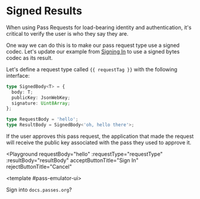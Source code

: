 # Signed Results

When using Pass Requests for load-bearing identity and authentication, it's critical to verify the user is who they say they are.

One way we can do this is to make our pass request type use a signed codec. Let's update our example from [Signing In](./signing-in) to use a signed bytes codec as its result.

Let's define a request type called `{{ requestTag }}` with the following interface:

```typescript
type SignedBody<T> = {
  body: T;
  publicKey: JsonWebKey;
  signature: Uint8Array;
};

type RequestBody = 'hello';
type ResultBody = SignedBody<'oh, hello there'>;
```

If the user approves this pass request, the application that made the request will receive the public key associated with the pass they used to approve it.

<script setup lang="ts">
import { ref } from 'vue';
import Button from './.playground/Button.vue'
import Playground from './.playground/Playground.vue'
import { Codecs, RequestType } from '../../packages/reqs/src/main'

const requestTag = 'org.passes.example.signed-get-pubkey';
const requestType = new RequestType<void, string>(
  requestTag,
  Codecs.String,
  Codecs.Signed(Codecs.Json), // FIXME: Codecs.Signed.decode should return body... Codecs.Signed.verify should return valid/pubkey info; Codecs.Signed.sign should ...?
);

let resultBody = ref({ _error: 'Not Ready' });

(async () => {
  const keyPair = await crypto.subtle.generateKey({ name: 'ECDSA', namedCurve: 'P-256' }, true, ['sign', 'verify']);
  
  const resultBodyValue = 'oh, hello there';
  

  const sigParams = { name: 'ECDSA', hash: 'SHA-384' };
  const signedResultBody = new Uint8Array(await crypto.subtle.sign(sigParams, keyPair.privateKey, Codecs.String.encode(resultBodyValue)));

  const result = { body: resultBodyValue, signature: signedResultBody, publicKey: await crypto.subtle.exportKey('jwk', keyPair.publicKey) };
  console.log('result', result);
  resultBody.value = result
})();

</script>

<Playground
  requestBody="hello"
  :requestType="requestType"
  :resultBody="resultBody"
  acceptButtonTitle="Sign In"
  rejectButtonTitle="Cancel"
>
  <template #pass-emulator-ui>
    <div :class="$style.content">
      <div>Sign into <code>docs.passes.org</code>?</div>
    </div>
  </template>
</Playground>

<style module>
.content {
  flex: 1;
  padding: 0.5rem;
}
</style>
